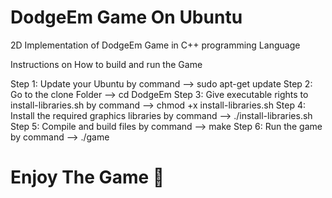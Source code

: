 # DodgeEm Game On Ubuntu
2D Implementation of DodgeEm Game in C++ programming Language

Instructions on How to build and run the Game

Step 1:
Update your Ubuntu by command --> sudo apt-get update
Step 2:
Go to the clone Folder --> cd DodgeEm
Step 3:
Give executable rights to install-libraries.sh by command --> chmod +x install-libraries.sh
Step 4:
Install the required graphics libraries by command --> ./install-libraries.sh
Step 5:
Compile and build files by command --> make
Step 6:
Run the game by command --> ./game

# Enjoy The Game 🙂
